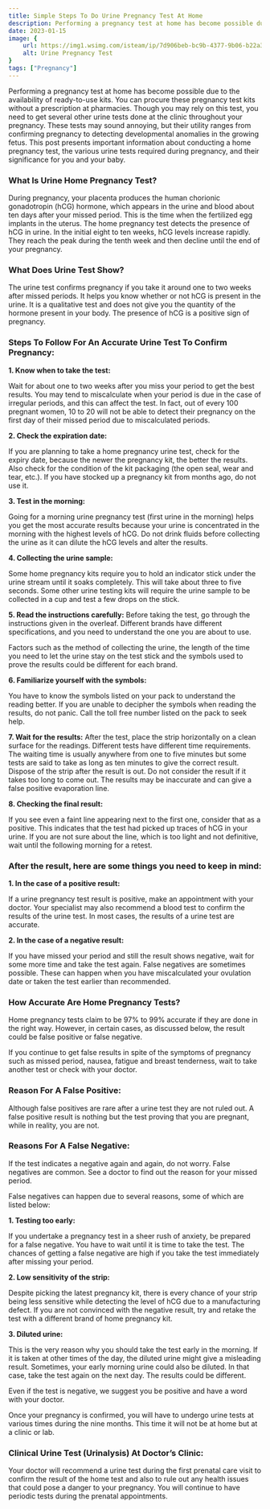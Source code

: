 ```yaml
---
title: Simple Steps To Do Urine Pregnancy Test At Home 
description: Performing a pregnancy test at home has become possible due to the availability of ready-to-use kits. You can procure these pregnancy test kits without a prescription at pharmacies. Though you may rely on this test, you need to get several other urine...
date: 2023-01-15
image: {
    url: https://img1.wsimg.com/isteam/ip/7d906beb-bc9b-4377-9b06-b22a3566899c/images.jpeg-12-64a5ef6.jpg/:/cr=t:0%25,l:0%25,w:100%25,h:100%25/rs=w:1280 ,
    alt: Urine Pregnancy Test 
}
tags: ["Pregnancy"]
---
```

Performing a pregnancy test at home has become possible due to the availability of ready-to-use kits. You can procure these pregnancy test kits without a prescription at pharmacies. Though you may rely on this test, you need to get several other urine tests done at the clinic throughout your pregnancy. These tests may sound annoying, but their utility ranges from confirming pregnancy to detecting developmental anomalies in the growing fetus. This post presents important information about conducting a home pregnancy test, the various urine tests required during pregnancy, and their significance for you and your baby.

### What Is Urine Home Pregnancy Test?

During pregnancy, your placenta produces the human chorionic gonadotropin (hCG) hormone, which appears in the urine and blood about ten days after your missed period. This is the time when the fertilized egg implants in the uterus. The home pregnancy test detects the presence of hCG in urine.
In the initial eight to ten weeks, hCG levels increase rapidly. They reach the peak during the tenth week and then decline until the end of your pregnancy.

### What Does Urine Test Show?

The urine test confirms pregnancy if you take it around one to two weeks after missed periods. It helps you know whether or not hCG is present in the urine. It is a qualitative test and does not give you the quantity of the hormone present in your body. The presence of hCG is a positive sign of pregnancy.

### Steps To Follow For An Accurate Urine Test To Confirm Pregnancy:

**1. Know when to take the test:**

Wait for about one to two weeks after you miss your period to get the best results. You may tend to miscalculate when your period is due in the case of irregular periods, and this can affect the test. In fact, out of every 100 pregnant women, 10 to 20 will not be able to detect their pregnancy on the first day of their missed period due to miscalculated periods.

**2. Check the expiration date:**

If you are planning to take a home pregnancy urine test, check for the expiry date, because the newer the pregnancy kit, the better the results. Also check for the condition of the kit packaging (the open seal, wear and tear, etc.).
If you have stocked up a pregnancy kit from months ago, do not use it.

**3. Test in the morning:**

Going for a morning urine pregnancy test (first urine in the morning) helps you get the most accurate results because your urine is concentrated in the morning with the highest levels of hCG. Do not drink fluids before collecting the urine as it can dilute the hCG levels and alter the results.

**4. Collecting the urine sample:**

Some home pregnancy kits require you to hold an indicator stick under the urine stream until it soaks completely. This will take about three to five seconds. Some other urine testing kits will require the urine sample to be collected in a cup and test a few drops on the stick.

**5. Read the instructions carefully:**
Before taking the test, go through the instructions given in the overleaf. Different brands have different specifications, and you need to understand the one you are about to use.

Factors such as the method of collecting the urine, the length of the time you need to let the urine stay on the test stick and the symbols used to prove the results could be different for each brand.

**6. Familiarize yourself with the symbols:**

You have to know the symbols listed on your pack to understand the reading better. If you are unable to decipher the symbols when reading the results, do not panic. Call the toll free number listed on the pack to seek help.

**7. Wait for the results:**
After the test, place the strip horizontally on a clean surface for the readings. Different tests have different time requirements. The waiting time is usually anywhere from one to five minutes but some tests are said to take as long as ten minutes to give the correct result.
Dispose of the strip after the result is out. Do not consider the result if it takes too long to come out. The results may be inaccurate and can give a false positive evaporation line.

**8. Checking the final result:**

If you see even a faint line appearing next to the first one, consider that as a positive. This indicates that the test had picked up traces of hCG in your urine.
If you are not sure about the line, which is too light and not definitive, wait until the following morning for a retest.

### After the result, here are some things you need to keep in mind:

**1. In the case of a positive result:**

If a urine pregnancy test result is positive, make an appointment with your doctor. Your specialist may also recommend a blood test to confirm the results of the urine test. In most cases, the results of a urine test are accurate.

**2. In the case of a negative result:**

If you have missed your period and still the result shows negative, wait for some more time and take the test again. False negatives are sometimes possible. These can happen when you have miscalculated your ovulation date or taken the test earlier than recommended.

### How Accurate Are Home Pregnancy Tests?

Home pregnancy tests claim to be 97% to 99% accurate if they are done in the right way. However, in certain cases, as discussed below, the result could be false positive or false negative.

If you continue to get false results in spite of the symptoms of pregnancy such as missed period, nausea, fatigue and breast tenderness, wait to take another test or check with your doctor.

 
### Reason For A False Positive:
Although false positives are rare after a urine test they are not ruled out. A false positive result is nothing but the test proving that you are pregnant, while in reality, you are not. 


### Reasons For A False Negative:
If the test indicates a negative again and again, do not worry. False negatives are common. See a doctor to find out the reason for your missed period.

False negatives can happen due to several reasons, some of which are listed below:

**1. Testing too early:**

If you undertake a pregnancy test in a sheer rush of anxiety, be prepared for a false negative. You have to wait until it is time to take the test. The chances of getting a false negative are high if you take the test immediately after missing your period.

**2. Low sensitivity of the strip:**

Despite picking the latest pregnancy kit, there is every chance of your strip being less sensitive while detecting the level of hCG due to a manufacturing defect. If you are not convinced with the negative result, try and retake the test with a different brand of home pregnancy kit.

**3. Diluted urine:**

This is the very reason why you should take the test early in the morning. If it is taken at other times of the day, the diluted urine might give a misleading result. Sometimes, your early morning urine could also be diluted. In that case, take the test again on the next day. The results could be different.

Even if the test is negative, we suggest you be positive and have a word with your doctor.

Once your pregnancy is confirmed, you will have to undergo urine tests at various times during the nine months. This time it will not be at home but at a clinic or lab.

### Clinical Urine Test (Urinalysis) At Doctor’s Clinic:
Your doctor will recommend a urine test during the first prenatal care visit to confirm the result of the home test and also to rule out any health issues that could pose a danger to your pregnancy. You will continue to have periodic tests during the prenatal appointments.
